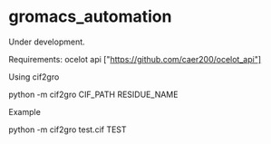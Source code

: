 # gromacs_automation
Under development.

Requirements:
ocelot api ["https://github.com/caer200/ocelot_api"]

Using cif2gro

python -m cif2gro CIF_PATH RESIDUE_NAME

Example

python -m cif2gro test.cif TEST
